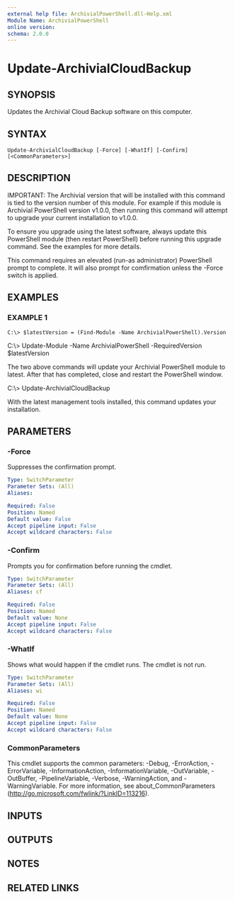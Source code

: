 ```yaml
---
external help file: ArchivialPowerShell.dll-Help.xml
Module Name: ArchivialPowerShell
online version:
schema: 2.0.0
---
```


# Update-ArchivialCloudBackup

## SYNOPSIS
Updates the Archivial Cloud Backup software on this computer.

## SYNTAX

```
Update-ArchivialCloudBackup [-Force] [-WhatIf] [-Confirm] [<CommonParameters>]
```

## DESCRIPTION
IMPORTANT: The Archivial version that will be installed with this command is tied to the version number of this module.
For example if this module is Archivial PowerShell version v1.0.0, then running this command will attempt to upgrade your current installation to v1.0.0.

To ensure you upgrade using the latest software, always update this PowerShell module (then restart PowerShell) before running this upgrade command.
See the examples for more details.

This command requires an elevated (run-as administrator) PowerShell prompt to complete.
It will also prompt for comfirmation unless the -Force switch is applied.

## EXAMPLES

### EXAMPLE 1
```
C:\> $latestVersion = (Find-Module -Name ArchivialPowerShell).Version
```

C:\\\> Update-Module -Name ArchivialPowerShell -RequiredVersion $latestVersion

The two above commands will update your Archivial PowerShell module to latest.
After that has completed, close and restart the PowerShell window.

C:\\\> Update-ArchivialCloudBackup

With the latest management tools installed, this command updates your installation.

## PARAMETERS

### -Force
Suppresses the confirmation prompt.

```yaml
Type: SwitchParameter
Parameter Sets: (All)
Aliases:

Required: False
Position: Named
Default value: False
Accept pipeline input: False
Accept wildcard characters: False
```

### -Confirm
Prompts you for confirmation before running the cmdlet.

```yaml
Type: SwitchParameter
Parameter Sets: (All)
Aliases: cf

Required: False
Position: Named
Default value: None
Accept pipeline input: False
Accept wildcard characters: False
```

### -WhatIf
Shows what would happen if the cmdlet runs.
The cmdlet is not run.

```yaml
Type: SwitchParameter
Parameter Sets: (All)
Aliases: wi

Required: False
Position: Named
Default value: None
Accept pipeline input: False
Accept wildcard characters: False
```

### CommonParameters
This cmdlet supports the common parameters: -Debug, -ErrorAction, -ErrorVariable, -InformationAction, -InformationVariable, -OutVariable, -OutBuffer, -PipelineVariable, -Verbose, -WarningAction, and -WarningVariable. For more information, see about_CommonParameters (http://go.microsoft.com/fwlink/?LinkID=113216).

## INPUTS

## OUTPUTS

## NOTES

## RELATED LINKS

